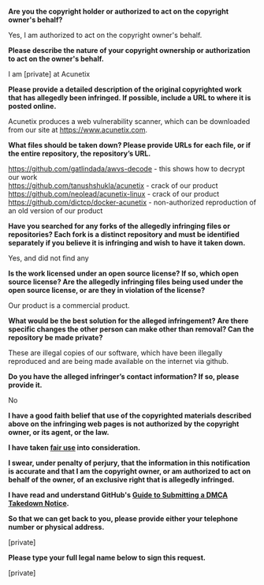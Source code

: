 **Are you the copyright holder or authorized to act on the copyright owner's behalf?**

Yes, I am authorized to act on the copyright owner's behalf.

**Please describe the nature of your copyright ownership or authorization to act on the owner's behalf.**

I am [private] at Acunetix

**Please provide a detailed description of the original copyrighted work that has allegedly been infringed. If possible, include a URL to where it is posted online.**

Acunetix produces a web vulnerability scanner, which can be downloaded from our site at https://www.acunetix.com.

**What files should be taken down? Please provide URLs for each file, or if the entire repository, the repository’s URL.**

https://github.com/gatlindada/awvs-decode - this shows how to decrypt our work  
https://github.com/tanushshukla/acunetix - crack of our product  
https://github.com/neolead/acunetix-linux - crack of our product  
https://github.com/dictcp/docker-acunetix - non-authorized reproduction of an old version of our product

**Have you searched for any forks of the allegedly infringing files or repositories? Each fork is a distinct repository and must be identified separately if you believe it is infringing and wish to have it taken down.**

Yes, and did not find any

**Is the work licensed under an open source license? If so, which open source license? Are the allegedly infringing files being used under the open source license, or are they in violation of the license?**

Our product is a commercial product.

**What would be the best solution for the alleged infringement? Are there specific changes the other person can make other than removal? Can the repository be made private?**

These are illegal copies of our software, which have been illegally reproduced and are being made available on the internet via github.

**Do you have the alleged infringer’s contact information? If so, please provide it.**

No

**I have a good faith belief that use of the copyrighted materials described above on the infringing web pages is not authorized by the copyright owner, or its agent, or the law.**

**I have taken <a href="https://www.lumendatabase.org/topics/22">fair use</a> into consideration.**

**I swear, under penalty of perjury, that the information in this notification is accurate and that I am the copyright owner, or am authorized to act on behalf of the owner, of an exclusive right that is allegedly infringed.**

**I have read and understand GitHub's <a href="https://docs.github.com/articles/guide-to-submitting-a-dmca-takedown-notice/">Guide to Submitting a DMCA Takedown Notice</a>.**

**So that we can get back to you, please provide either your telephone number or physical address.**

[private]

**Please type your full legal name below to sign this request.**

[private]
